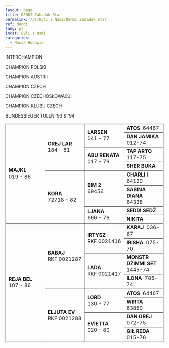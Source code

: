 ```yaml
---
layout: page
title: DENDI Zabadak Star
permalink: /pl/Byli z Nami/DENDI Zabadak Star
ref: dendi
lang: pl
incat: Byli z Nami
categories:
  - Nasza Hodowla
---
```

<snel-img src="{{ site.cdn }}/images/vandogs_pl/DENDI Zabadak Star.jpg"></snel-img>
<div markdown="1" class="smalllines">
INTERCHAMPION

CHAMPION POLSKI

CHAMPION AUSTRII

CHAMPION CZECH

CHAMPION CZECHOSŁOWACJI

CHAMPION KLUBU CZECH

BUNDESSIEGER TULLN '93 & '94
</div>

<table style="BORDER-BOTTOM: #949494 1px solid; BORDER-LEFT: #949494 1px solid; WIDTH: 100%; BORDER-COLLAPSE: collapse; BORDER-TOP: #949494 1px solid; BORDER-RIGHT: #949494 1px solid" border="1" cellspacing="0" class="">
<tbody>
<tr>
<td style="WIDTH: 25%" valign="center" rowspan="8"><strong>MAJKL</strong> <br>019 - 86</td>
<td style="WIDTH: 25%" valign="center" rowspan="4">
<p><strong>GREJ LAR<br></strong>184 - 81</p></td>
<td style="WIDTH: 25%" valign="center" rowspan="2"><strong>LARSEN<br></strong>041 - 77</td>
<td style="WIDTH: 25%" valign="center"><strong>ATOS</strong>&nbsp; 64467</td></tr>
<tr>
<td><strong>DAN JAMIKA</strong>&nbsp; 012-74</td></tr>
<tr>
<td style="WIDTH: 25%" valign="center" rowspan="2"><strong>ABU RENATA&nbsp;<br></strong>017 - 79</td>
<td style="WIDTH: 25%" valign="center"><strong>TAP ARTO</strong>&nbsp; 117-75</td></tr>
<tr>
<td><strong>SHER BUKA</strong></td></tr>
<tr>
<td style="WIDTH: 25%" valign="center" rowspan="4">
<p><strong>KORA <br></strong>72718 - 82</p></td>
<td style="WIDTH: 25%" valign="center" rowspan="2"><strong>BIM 2 <br></strong>69456</td>
<td style="WIDTH: 25%" valign="center"><strong>CHARLI I</strong>&nbsp; 64120</td></tr>
<tr>
<td><strong>SABINA DIANA</strong>&nbsp; 64338</td></tr>
<tr>
<td style="WIDTH: 25%" valign="center" rowspan="2"><strong>LJANA <br></strong>666 - 76</td>
<td style="WIDTH: 25%" valign="center"><strong>SEDDI SEDŻ</strong></td></tr>
<tr>
<td><strong>NIKITA</strong></td></tr>
<tr>
<td style="WIDTH: 25%" valign="center" rowspan="8">
<p><strong>REJA BEL<br></strong>107 - 86</p></td>
<td style="WIDTH: 25%" valign="center" rowspan="4">
<p><strong>BABAJ</strong>&nbsp;<br>RKF 0021287</p></td>
<td style="WIDTH: 25%" valign="center" rowspan="2"><strong>IRTYSZ <br></strong>RKF 0021416</td>
<td style="WIDTH: 25%" valign="center"><strong>KARAJ</strong>&nbsp; 036-67</td></tr>
<tr>
<td><strong>IRISHA</strong>&nbsp; 075-70</td></tr>
<tr>
<td style="WIDTH: 25%" valign="center" rowspan="2"><strong>LADA <br></strong>RKF 0021417</td>
<td style="WIDTH: 25%" valign="center"><strong>MONSTR DŻIMMI SET</strong>&nbsp; 1445-74</td></tr>
<tr>
<td><strong>ILONA</strong>&nbsp; 785-74</td></tr>
<tr>
<td style="WIDTH: 25%" valign="center" rowspan="4"><strong>ELJUTA EV</strong><br>RKF 0021288</td>
<td style="WIDTH: 25%" valign="center" rowspan="2"><strong>LORD</strong> <br>130 - 77</td>
<td style="WIDTH: 25%" valign="center"><strong>ATOS</strong>&nbsp; 64467</td></tr>
<tr>
<td><strong>WIRTA</strong>&nbsp; 63850</td></tr>
<tr>
<td style="WIDTH: 25%" valign="center" rowspan="2"><strong>EVIETTA</strong> <br>020 - 80</td>
<td style="WIDTH: 25%" valign="center"><strong>DAN GREJ</strong>&nbsp; 072-75</td></tr>
<tr>
<td><strong>GIŁ REDA</strong>&nbsp; 015-76</td></tr></tbody></table>
